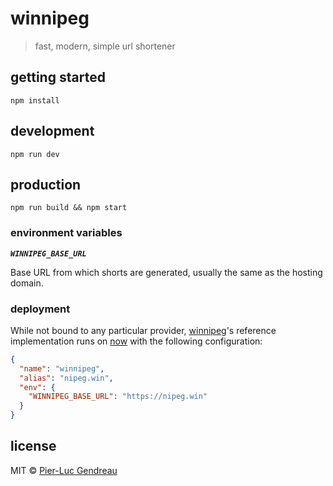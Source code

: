 # winnipeg

> fast, modern, simple url shortener

## getting started

```
npm install
```

## development

```
npm run dev
```

## production

```
npm run build && npm start
```

### environment variables

***`WINNIPEG_BASE_URL`***

Base URL from which shorts are generated, usually the same as the hosting domain.

### deployment

While not bound to any particular provider, [winnipeg](https://nipeg.win/)'s reference implementation runs on [now](https://github.com/zeit/now-cli) with the following configuration:

```json
{
  "name": "winnipeg",
  "alias": "nipeg.win",
  "env": {
    "WINNIPEG_BASE_URL": "https://nipeg.win"
  }
}
```

## license

MIT © [Pier-Luc Gendreau](https://github.com/Zertz)
